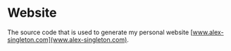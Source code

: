 # Website
The source code that is used to generate my personal website [www.alex-singleton.com](www.alex-singleton.com).
